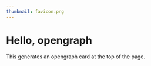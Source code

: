 ```yaml
---
thumbnail: favicon.png
---
```


# Hello, opengraph

This generates an opengraph card at the top of the page.
